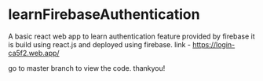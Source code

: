 # learnFirebaseAuthentication
A basic react web app to learn authentication feature provided by firebase
it is build using react.js and deployed using firebase. 
link - https://login-ca5f2.web.app/

go to master branch to view the code. thankyou!

